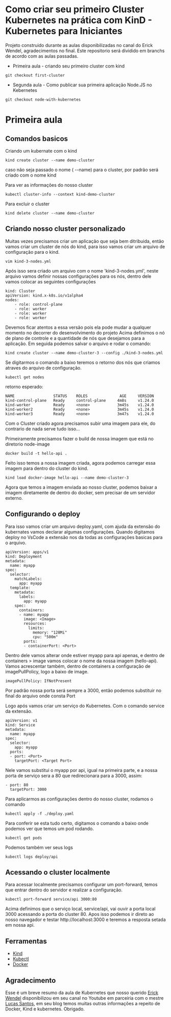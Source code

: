 # Como criar seu primeiro Cluster Kubernetes na prática com KinD - Kubernetes para Iniciantes

Projeto construido durante as aulas disponibilizadas no canal do Erick Wendel, agradecimentos no final. Este repositorio será dividido em branchs de acordo com as aulas passadas.

- Primeira aula - criando seu primeiro cluster com kind

```
git checkout first-cluster
```

- Segunda aula - Como publicar sua primeira aplicação Node.JS no Kebernetes

```
git checkout node-with-kubernetes
```

# Primeira aula

## Comandos basicos

Criando um kubernate com o kind

```
kind create cluster --name demo-cluster
```

caso não seja passado o nome ( --name) para o cluster, por padrão será criado com o nome kind

Para ver as informações do nosso cluster

```
kubectl cluster-info --context kind-demo-cluster
```

Para excluir o cluster

```
kind delete cluster --name demo-cluster
```

## Criando nosso cluster personalizado

Muitas vezes precisamos criar um aplicação que seja bem ditribuida, então vamos criar um cluster de nós do kind, para isso vamos criar um arquivo de configuração para o kind.

```
vim kind-3-nodes.yml
```

Após isso sera criado um arquivo com o nome 'kind-3-nodes.yml', neste arquivo vamos definir nossas configurações para os nós, dentro dele vamos colocar as seguintes configurações

```
kind: Cluster
apiVersion: kind.x-k8s.io/v1alpha4
nodes:
    - role: control-plane
    - role: worker
    - role: worker
    - role: worker
```

Devemos ficar atentos a essa versão pois ela pode mudar a qualquer momento no decorrer do desenvolvimento do projeto
Acima definimos o nó de plano de controle e a quantidade de nós que desejamos para a aplicação. Em seguida podemos salvar o arquivo e rodar o comando:

```
kind create cluster --name demo-cluster-3 --config ./kind-3-nodes.yml
```

Se digitarmos o comando a baixo teremos o retorno dos nós que criamos atraves do arquivo de configuração.

```
kubectl get nodes
```

retorno esperado:

```
NAME                 STATUS    ROLES              AGE     VERSION
kind-control-plane   Ready     control-plane     4m8s     v1.24.0
kind-worker          Ready     <none>            3m45s    v1.24.0
kind-worker2         Ready     <none>            3m45s    v1.24.0
kind-worker3         Ready     <none>            3m47s    v1.24.0

```

Com o Cluster criado agora precisamos subir uma imagem para ele, do contrario de nada serve tudo isso...

Primeiramente precisamos fazer o build de nossa imagem que está no diretorio node-image

```
docker build -t hello-api .
```

Feito isso temos a nossa imagem criada, agora podemos carregar essa imagem para dentro do cluster do kind.

```
kind load docker-image hello-api --name demo-cluster-3
```

Agora que temos a imagem enviada ao nosso cluster, podemos baixar a imagem diretamente de dentro do docker, sem precisar de um servidor externo.

## Configurando o deploy

Para isso vamos criar um arquivo deploy.yaml, com ajuda da extensão do kubernates vamos declarar algumas configurações. Quando digitamos deploy no VsCode a extensão nos da todas as configurações basicas para o arquivo.

```
apiVersion: apps/v1
kind: Deployment
metadata:
  name: myapp
spec:
  selector:
    matchLabels:
      app: myapp
  template:
    metadata:
      labels:
        app: myapp
    spec:
      containers:
      - name: myapp
        image: <Image>
        resources:
          limits:
            memory: "128Mi"
            cpu: "500m"
        ports:
        - containerPort: <Port>
```

Dentro dele vamos alterar onde estiver myapp para api apenas, e dentro de containers > image vamos colocar o nome da nossa imagem (hello-api).
Vamos acrescentar também, dentro de containers a configuração de imagePullPolicy, logo a baixo de image.

```
imagePullPolicy: IfNotPresent
```

Por padrão nossa porta será sempre a 3000, então podemos substituir no final do arquivo onde consta Port

Logo após vamos criar um serviço do Kubernetes. Com o comando service da extensão.

```
apiVersion: v1
kind: Service
metadata:
  name: myapp
spec:
  selector:
    app: myapp
  ports:
  - port: <Port>
    targetPort: <Target Port>
```

Nele vamos substitui o myapp por api, igual na primeira parte, e a nossa porta de serviço sera a 80 que redirecionara para a 3000, assim:

```
- port: 80
  targetPort: 3000
```

Para aplicarmos as configurações dentro do nosso cluster, rodamos o comando

```
kubectl apply -f ./deploy.yaml
```

Para conferir se esta tudo certo, digitamos o comando a baixo onde podemos ver que temos um pod rodando.

```
kubectl get pods
```

Podemos também ver seus logs

```
kubectl logs deploy/api
```

## Acessando o cluster localmente

Para acessar localmente precisamos configurar um port-forward, temos que entrar dentro do servidor e realizar a configuração.

```
kubectl port-forward service/api 3000:80
```

Acima definimos que o serviço local, service/api, vai ouvir a porta local 3000 acessando a porta do cluster 80. Apos isso podemos ir direto ao nosso navegador e testar http://localhost:3000 e teremos a resposta setada em nossa api.

## Ferramentas

- [Kind](https://kind.sigs.k8s.io/docs/user/quick-start/#installation)
- [Kubectl](https://kubernetes.io/docs/tasks/tools/install-kubectl-macos/)
- [Docker](https://www.docker.com/)

## Agradecimento

Esse é um breve resumo da aula de Kubernetes que nosso querido [Erick Wendel](https://www.youtube.com/c/ErickWendelTreinamentos) disponibilizou em seu canal no Youtube em parceiria com o mestre [Lucas Santos](https://www.youtube.com/channel/UCki-WnBzwzpvbBDk4swJniQ), em seu blog temos muitas outras informações a repeito de Docker, Kind e kubernetes. Obrigado.
